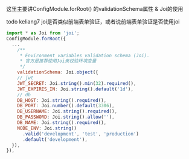 这里主要讲ConfigModule.forRoot() 的validationSchema属性 & Joi的使用

 todo keliang7 joi是否类似前端表单验证，或者说前端表单验证是否使用joi

```js
import * as Joi from 'joi'; 
ConfigModule.forRoot({
  ...
    /**
     * Environment variables validation schema (Joi).
     * 官方是推荐使用Joi来校验环境变量
     */
    validationSchema: Joi.object({
    // jwt
    JWT_SECRET: Joi.string().min(32).required(),
    JWT_EXPIRES_IN: Joi.string().default('1d'),
    // db
    DB_HOST: Joi.string().required(),
    DB_PORT: Joi.number().default(3306),
    DB_USERNAME: Joi.string().required(),
    DB_PASSWORD: Joi.string().allow(''),
    DB_NAME: Joi.string().required(),
    NODE_ENV: Joi.string()
      .valid('development', 'test', 'production')
      .default('development'),
  }),
}),
```
